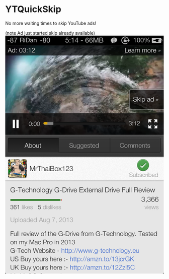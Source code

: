 YTQuickSkip
===========

No more waiting times to skip YouTube ads!

(note Ad just started skip already available)
![SCREENSHOT](/IMG_3236.PNG "Screenshot")

